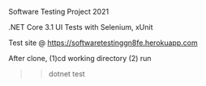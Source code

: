 Software Testing Project 2021

.NET Core 3.1 UI Tests with Selenium, xUnit

Test site @ https://softwaretestinggn8fe.herokuapp.com

After clone,
(1)cd working directory
(2) run 
>> dotnet test



